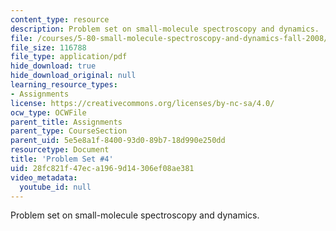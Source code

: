 ```yaml
---
content_type: resource
description: Problem set on small-molecule spectroscopy and dynamics.
file: /courses/5-80-small-molecule-spectroscopy-and-dynamics-fall-2008/28fc821f47eca1969d14306ef08ae381_ps4_1982.pdf
file_size: 116788
file_type: application/pdf
hide_download: true
hide_download_original: null
learning_resource_types:
- Assignments
license: https://creativecommons.org/licenses/by-nc-sa/4.0/
ocw_type: OCWFile
parent_title: Assignments
parent_type: CourseSection
parent_uid: 5e5e8a1f-8400-93d0-89b7-18d990e250dd
resourcetype: Document
title: 'Problem Set #4'
uid: 28fc821f-47ec-a196-9d14-306ef08ae381
video_metadata:
  youtube_id: null
---
```

Problem set on small-molecule spectroscopy and dynamics.